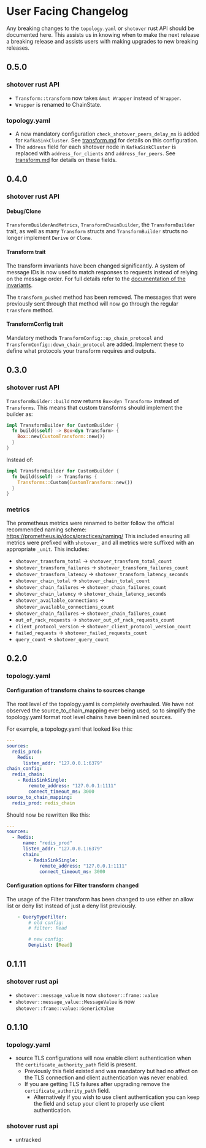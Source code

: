 # User Facing Changelog

Any breaking changes to the `topology.yaml` or `shotover` rust API should be documented here.
This assists us in knowing when to make the next release a breaking release and assists users with making upgrades to new breaking releases.

## 0.5.0

### shotover rust API

* `Transform::transform` now takes `&mut Wrapper` instead of `Wrapper`.
* `Wrapper` is renamed to ChainState.

### topology.yaml

* A new mandatory configuration `check_shotover_peers_delay_ms` is added for `KafkaSinkCluster`. See [transform.md](docs/src/transforms.md) for details on this configuration.
* The `address` field for each shotover node in `KafkaSinkCluster` is replaced with `address_for_clients` and `address_for_peers`. See [transform.md](docs/src/transforms.md) for details on these fields.

## 0.4.0

### shotover rust API

#### Debug/Clone

`TransformBuilderAndMetrics`, `TransformChainBuilder`, the `TransformBuilder` trait, as well as many `Transform` structs and `TransformBuilder` structs no longer implement `Derive` or `Clone`.

#### Transform trait

The transform invariants have been changed significantly.
A system of message IDs is now used to match responses to requests instead of relying on the message order.
For full details refer to the [documentation of the invariants](https://github.com/shotover/shotover-proxy/blob/204d315b769e300176dea137dff047a369022498/shotover/src/transforms/mod.rs).

The `transform_pushed` method has been removed.
The messages that were previously sent through that method will now go through the regular `transform` method.

#### TransformConfig trait

Mandatory methods `TransformConfig::up_chain_protocol` and `TransformConfig::down_chain_protocol` are added.
Implement these to define what protocols your transform requires and outputs.

## 0.3.0

### shotover rust API

`TransformBuilder::build` now returns `Box<dyn Transform>` instead of `Transforms`.
This means that custom transforms should implement the builder as:

```rust
impl TransformBuilder for CustomBuilder {
  fn build(&self) -> Box<dyn Transform> {
    Box::new(CustomTransform::new())
  }
}
```

Instead of:

```rust
impl TransformBuilder for CustomBuilder {
  fn build(&self) -> Transforms {
    Transforms::Custom(CustomTransform::new())
  }
}
```

### metrics

The prometheus metrics were renamed to better follow the official recommended naming scheme: <https://prometheus.io/docs/practices/naming/>
This included ensuring all metrics were prefixed with `shotover_` and all metrics were suffixed with an appropriate `_unit`.
This includes:

* `shotover_transform_total` -> `shotover_transform_total_count`
* `shotover_transform_failures` -> `shotover_transform_failures_count`
* `shotover_transform_latency`  -> `shotover_transform_latency_seconds`
* `shotover_chain_total` -> `shotover_chain_total_count`
* `shotover_chain_failures`  -> `shotover_chain_failures_count`
* `shotover_chain_latency`  -> `shotover_chain_latency_seconds`
* `shotover_available_connections` -> `shotover_available_connections_count`
* `shotover_chain_failures` -> `shotover_chain_failures_count`
* `out_of_rack_requests`  -> `shotover_out_of_rack_requests_count`
* `client_protocol_version` -> `shotover_client_protocol_version_count`
* `failed_requests` -> `shotover_failed_requests_count`
* `query_count` -> `shotover_query_count`

## 0.2.0

### topology.yaml

#### Configuration of transform chains to sources change

The root level of the topology.yaml is completely overhauled.
We have not observed the source_to_chain_mapping ever being used, so to simplify the topology.yaml format root level chains have been inlined sources.

For example, a topology.yaml that looked like this:

```yaml
---
sources:
  redis_prod:
    Redis:
      listen_addr: "127.0.0.1:6379"
chain_config:
  redis_chain:
    - RedisSinkSingle:
        remote_address: "127.0.0.1:1111"
        connect_timeout_ms: 3000
source_to_chain_mapping:
  redis_prod: redis_chain
```

Should now be rewritten like this:

```yaml
---
sources:
  - Redis:
      name: "redis_prod"
      listen_addr: "127.0.0.1:6379"
      chain:
        - RedisSinkSingle:
            remote_address: "127.0.0.1:1111"
            connect_timeout_ms: 3000
```

#### Configuration options for Filter transform changed

The usage of the Filter transform has been changed to use either an allow list or deny list instead of just a deny list previously.

```yaml
    - QueryTypeFilter:
        # old config: 
        # filter: Read

        # new config:
        DenyList: [Read]
```

## 0.1.11

### shotover rust api

* `shotover::message_value` is now `shotover::frame::value`
* `shotover::message_value::MessageValue` is now `shotover::frame::value::GenericValue`

## 0.1.10

### topology.yaml

* source TLS configurations will now enable client authentication when the `certificate_authority_path` field is present.
  * Previously this field existed and was mandatory but had no affect on the TLS connection and client authentication was never enabled.
  * If you are getting TLS failures after upgrading remove the `certificate_authority_path` field.
    * Alternatively if you wish to use client authentication you can keep the field and setup your client to properly use client authentication.

### shotover rust api

* untracked
